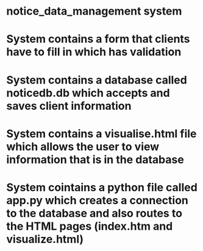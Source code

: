 # notice_data_management system 
# System contains a form that clients have to fill in which has validation 
# System contains a database called noticedb.db which accepts and saves client information 
# System contains a visualise.html file which allows the user to view information that is in the database 
# System cointains a python file called app.py which creates a connection to the database and also routes to the HTML pages (index.htm and visualize.html)
